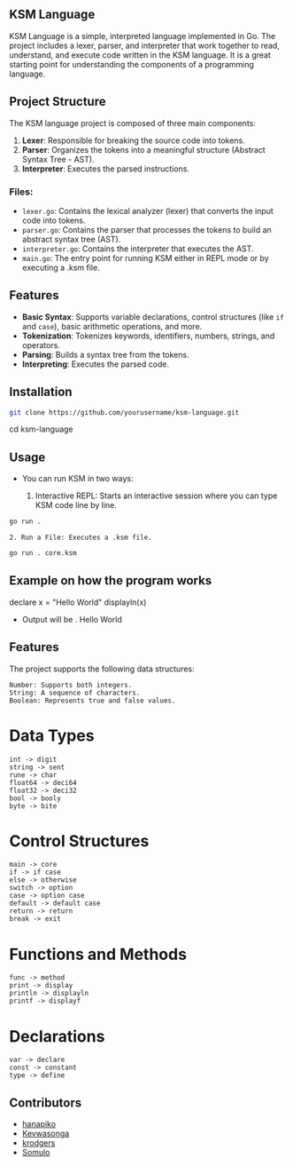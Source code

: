 ## KSM Language

KSM Language is a simple, interpreted language implemented in Go. The project includes a lexer, parser, and interpreter that work together to read, understand, and execute code written in the KSM language. It is a great starting point for understanding the components of a programming language.

## Project Structure

The KSM language project is composed of three main components:

1. **Lexer**: Responsible for breaking the source code into tokens.
2. **Parser**: Organizes the tokens into a meaningful structure (Abstract Syntax Tree - AST).
3. **Interpreter**: Executes the parsed instructions.

### Files:

- `lexer.go`: Contains the lexical analyzer (lexer) that converts the input code into tokens.
- `parser.go`: Contains the parser that processes the tokens to build an abstract syntax tree (AST).
- `interpreter.go`: Contains the interpreter that executes the AST.
- `main.go`: The entry point for running KSM either in REPL mode or by executing a .ksm file.

## Features

- **Basic Syntax**: Supports variable declarations, control structures (like `if` and `case`), basic arithmetic operations, and more.
- **Tokenization**: Tokenizes keywords, identifiers, numbers, strings, and operators.
- **Parsing**: Builds a syntax tree from the tokens.
- **Interpreting**: Executes the parsed code.

## Installation
```bash
git clone https://github.com/yourusername/ksm-language.git
```
cd ksm-language

## Usage
- You can run KSM in two ways:

    1. Interactive REPL: Starts an interactive session where you can type KSM code line by line.

```bash
go run .
```

    2. Run a File: Executes a .ksm file.

```bash
go run . core.ksm
```

## Example on how the program works
declare x = "Hello World"
displayln(x)

* Output will be
. Hello World

## Features

The project supports the following data structures:

    Number: Supports both integers.
    String: A sequence of characters.
    Boolean: Represents true and false values.

# Data Types

    int -> digit
    string -> sent
    rune -> char
    float64 -> deci64
    float32 -> deci32
    bool -> booly
    byte -> bite

# Control Structures

    main -> core
    if -> if case
    else -> otherwise
    switch -> option
    case -> option case
    default -> default case
    return -> return
    break -> exit

# Functions and Methods

    func -> method
    print -> display
    println -> displayln
    printf -> displayf

# Declarations

    var -> declare
    const -> constant
    type -> define

## Contributors
- [hanapiko](https://github.com/hanapiko)
- [Kevwasonga](https://github.com/kevwasonga)
- [krodgers](https://github.com/karodgers)
- [Somulo](https://github.com/samuelomulo)






